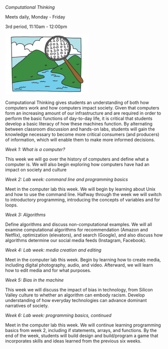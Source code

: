 *Computational Thinking*

Meets daily, Monday - Friday

3rd period, 11:10am - 12:00pm

![](img/zc1.png)

Computational Thinking gives students an understanding of both how computers work and how computers impact society. Given that computers form an increasing amount of our infrastructure and are required in order to perform the basic functions of day-to-day life, it is critical that students develop a basic literacy of how these machines function. By alternating between classroom discussion and hands-on labs, students will gain the knowledge necessary to become more critical consumers (and producers) of information, which will enable them to make more informed decisions.


*Week 1: What is a computer?*

This week we will go over the history of computers and define what a computer is. We will also begin exploring how computers have had an impact on society and culture


*Week 2: Lab week: command line and programming basics*

Meet in the computer lab this week. We will begin by learning about Unix and how to use the command line. Halfway through the week we will switch to introductory programming, introducing the concepts of variables and for loops.


*Week 3: Algorithms*

Define algorithms and discuss non-computational examples. We will all examine computational algorithms for recommendation (Amazon and Netflix), optimization (elevators), and search (Google), and also discuss how algorithms determine our social media feeds (Instagram, Facebook).


*Week 4: Lab week: media creation and editing*

Meet in the computer lab this week. Begin by learning how to create media, including digital photography, audio, and video. Afterward, we will learn how to edit media and for what purposes.


*Week 5: Bias in the machine*

This week we will discuss the impact of bias in technology, from Silicon Valley culture to whether an algorithm can embody racism. Develop understanding of how everyday technologies can advance dominant narratives of society.


*Week 6: Lab week: programming basics, continued*

Meet in the computer lab this week. We will continue learning programming basics from week 2, including if statements, arrays, and functions. By the end of the week, students will build design and build/program a game that incorporates skills and ideas learned from the previous six weeks.
